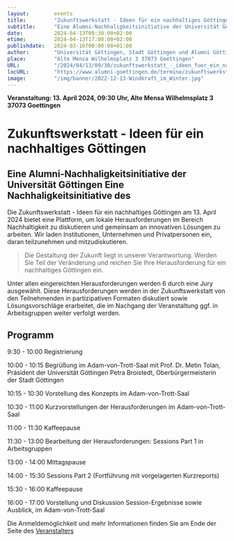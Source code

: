 ```yaml
---
layout:        events
title:         "Zukunftswerkstatt - Ideen für ein nachhaltiges Göttingen"
subtitle:      "Eine Alumni-Nachhaligkeitsinitiative der Universität Göttingen Eine Nachhaligkeitsinitiative des"
date:          2024-04-13T09:30:00+02:00
etime:         2024-04-13T17:00:00+02:00
publishdate:   2024-03-16T00:00:00+01:00
author:        "Universität Göttingen, Stadt Göttingen und Alumni Göttingen"
place:         "Alte Mensa Wilhelmsplatz 3 37073 Goettingen"
URL:           "/2024/04/13/09/30/zukunftswerkstatt_-_ideen_fuer_ein_nachhaltiges_goettingen"
locURL:        "https://www.alumni-goettingen.de/termine/zukunftswerkstatt-ideen-fuer-ein-nachhaltiges-goettingen/"
image:         "/img/banner/2022-12-13-Windkraft_im_Winter.jpg"
---
```


**Veranstaltung: 13. April 2024, 09:30 Uhr, Alte Mensa Wilhelmsplatz 3 37073 Goettingen**

Zukunftswerkstatt - Ideen für ein nachhaltiges Göttingen
===========

Eine Alumni-Nachhaligkeitsinitiative der Universität Göttingen Eine Nachhaligkeitsinitiative des
-----------
Die Zukunftswerkstatt - Ideen für ein nachhaltiges Göttingen am 13. April 2024 bietet eine Plattform, um lokale Herausforderungen im Bereich Nachhaltigkeit zu diskutieren und gemeinsam an innovativen Lösungen zu arbeiten. Wir laden Institutionen, Unternehmen und Privatpersonen ein, daran teilzunehmen und mitzudiskutieren.

> Die Gestaltung der Zukunft liegt in unserer Verantwortung. Werden Sie Teil der Veränderung und reichen Sie Ihre Herausforderung für ein nachhaltiges Göttingen ein. 

Unter allen eingereichten Herausforderungen werden 6 durch eine Jury ausgewählt. Diese Herausforderungen werden in der Zukunftswerkstatt von den Teilnehmenden in partizipativen Formaten diskutiert sowie Lösungsvorschläge erarbeitet, die im Nachgang der Veranstaltung ggf. in Arbeitsgruppen weiter verfolgt werden.


Programm
------------

9:30 - 10:00
    Registrierung 

10:00 - 10:15
    Begrüßung im Adam-von-Trott-Saal mit Prof. Dr. Metin Tolan, Präsident der Universität Göttingen Petra Broistedt, Oberbürgermeisterin der Stadt Göttingen 

10:15 - 10:30
    Vorstellung des Konzepts im Adam-von-Trott-Saal 

10:30 - 11:00
    Kurzvorstellungen der Herausforderungen im Adam-von-Trott-Saal 

11:00 - 11:30
    Kaffeepause 

11:30 - 13:00
    Bearbeitung der Herausforderungen: Sessions Part 1 in Arbeitsgruppen 

13:00 - 14:00
    Mittagspause 

14:00 - 15:30
    Sessions Part 2 (Fortführung mit vorgelagerten Kurzreports) 

15:30 - 16:00
    Kaffeepause 

16:00 - 17:00
    Vorstellung und Diskussion Session-Ergebnisse sowie Ausblick, im Adam-von-Trott-Saal 

Die Anmeldemöglichkeit und mehr Informationen finden Sie am Ende der Seite des
[Veranstalters](https://www.alumni-goettingen.de/termine/zukunftswerkstatt-ideen-fuer-ein-nachhaltiges-goettingen/)
